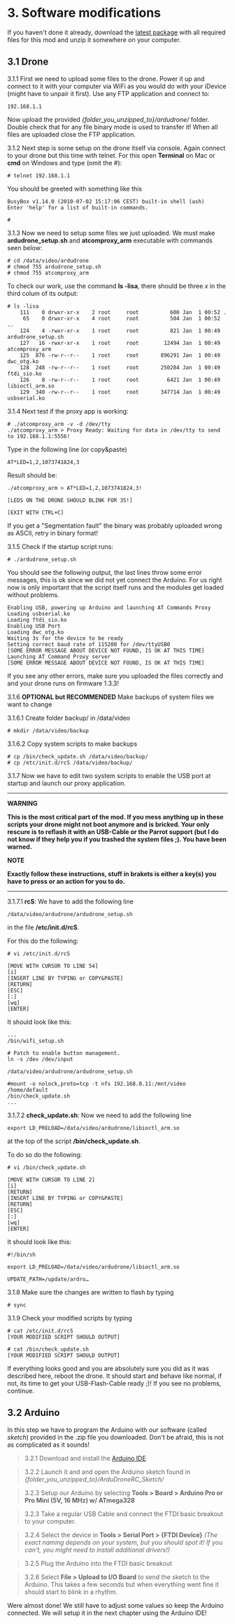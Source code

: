 # 3. Software modifications #

If you haven't done it already, download the [latest package](http://code.google.com/p/ardudrone/downloads/list) with all required files for this mod and unzip it somewhere on your computer.

## 3.1 Drone ##


3.1.1 First we need to upload some files to the drone. Power it up and connect to it with your computer via WiFi as you would do with your iDevice (might have to unpair it first). Use any FTP application and connect to:

```
192.168.1.1
```

Now upload the provided _{folder\_you\_unzipped\_to}/ardudrone/_ folder. Double check that for any file binary mode is used to transfer it! When all files are uploaded close the FTP application.

3.1.2 Next step is some setup on the drone itself via console. Again connect to your drone but this time with telnet. For this open **Terminal** on Mac or **cmd** on Windows and type (omit the #):

```
# telnet 192.168.1.1
```

You should be greeted with something like this

```
BusyBox v1.14.0 (2010-07-02 15:17:06 CEST) built-in shell (ash)
Enter 'help' for a list of built-in commands.

#
```

3.1.3 Now we need to setup some files we just uploaded. We must make **ardudrone\_setup.sh** and **atcomproxy\_arm** executable with commands seen below:

```
# cd /data/video/ardudrone
# chmod 755 ardudrone_setup.sh
# chmod 755 atcomproxy_arm 
```

To check our work, use the command **ls -lisa**, there should be three _x_ in the third colum of its output:

```
# ls -lisa
    111    0 drwxr-xr-x    2 root     root          600 Jan  1 00:52 .
     65    0 drwxr-xr-x    4 root     root          504 Jan  1 00:52 ..
    124    4 -rwxr-xr-x    1 root     root          821 Jan  1 00:49 ardudrone_setup.sh
    127   16 -rwxr-xr-x    1 root     root        12494 Jan  1 00:49 atcomproxy_arm
    125  876 -rw-r--r--    1 root     root       896291 Jan  1 00:49 dwc_otg.ko
    128  248 -rw-r--r--    1 root     root       250284 Jan  1 00:49 ftdi_sio.ko
    126    8 -rw-r--r--    1 root     root         6421 Jan  1 00:49 libioctl_arm.so
    129  340 -rw-r--r--    1 root     root       347714 Jan  1 00:49 usbserial.ko
```

3.1.4 Next test if the proxy app is working:

```
# ./atcomproxy_arm -v -d /dev/tty
./atcomproxy_arm > Proxy Ready: Waiting for data in /dev/tty to send to 192.168.1.1:5556!
```
Type in the following line (or copy&paste)
```
AT*LED=1,2,1073741824,3
```
Result should be:
```
./atcomproxy_arm > AT*LED=1,2,1073741824,3!

[LEDS ON THE DRONE SHOULD BLINK FOR 3S!]

[EXIT WITH CTRL+C]
```


If you get a "Segmentation fault" the binary was probably uploaded wrong as ASCII, retry in binary format!

3.1.5 Check if the startup script runs:

```
# ./ardudrone_setup.sh
```


You should see the following output, the last lines throw some error messages, this is ok since we did not yet connect the Arduino. For us right now is only important that the script itself runs and the modules get loaded without problems.

```
Enabling USB, powering up Arduino and launching AT Commands Proxy
Loading usbserial.ko
Loading ftdi_sio.ko
Enabling USB Port
Loading dwc_otg.ko
Waiting 3s for the device to be ready
Setting correct baud rate of 115200 for /dev/ttyUSB0
[SOME ERROR MESSAGE ABOUT DEVICE NOT FOUND, IS OK AT THIS TIME]
Launching AT Command Proxy server
[SOME ERROR MESSAGE ABOUT DEVICE NOT FOUND, IS OK AT THIS TIME]
```


If you see any other errors, make sure you uploaded the files correctly and and your drone runs on firmware 1.3.3!


3.1.6 **OPTIONAL but RECOMMENDED** Make backups of system files we want to change

3.1.6.1 Create folder backup/ in /data/video

```
# mkdir /data/video/backup
```

3.1.6.2 Copy system scripts to make backups

```
# cp /bin/check_update.sh /data/video/backup/
# cp /etc/init.d/rcS /data/video/backup/
```

3.1.7 Now we have to edit two system scripts to enable the USB port at startup and launch our proxy application.


---

**WARNING**

**This is the most critical part of the mod. If you mess anything up in these scripts your drone might not boot anymore and is bricked. Your only rescure is to reflash it with an USB-Cable or the Parrot support (but I do not know if they help you if you trashed the system files ;). You have been warned.**

**NOTE**

**Exactly follow these instructions, stuff in brakets is either a key(s) you have to press or an action for you to do.**

---


3.1.7.1 **rcS**: We have to add the following line

```
/data/video/ardudrone/ardudrone_setup.sh
```

in the file **/etc/init.d/rcS**.

For this do the following:

```
# vi /etc/init.d/rcS

[MOVE WITH CURSOR TO LINE 54]
[i]
[INSERT LINE BY TYPING or COPY&PASTE]
[RETURN]
[ESC]
[:]
[wq]
[ENTER] 
```

It should look like this:

```
...
/bin/wifi_setup.sh                                                  
                                                                   
# Patch to enable button management.                                
ln -s /dev /dev/input                                               
                                                              
/data/video/ardudrone/ardudrone_setup.sh
                                                              
#mount -o nolock,proto=tcp -t nfs 192.168.0.11:/mnt/video /home/default
/bin/check_update.sh                                                   
...
```


3.1.7.2 **check\_update.sh**: Now we need to add the following line

```
export LD_PRELOAD=/data/video/ardudrone/libioctl_arm.so
```

at the top of the script **/bin/check\_update.sh**.

To do so do the following:

```
# vi /bin/check_update.sh

[MOVE WITH CURSOR TO LINE 2]
[i]
[RETURN]
[INSERT LINE BY TYPING or COPY&PASTE]
[RETURN]
[ESC]
[:]
[wq]
[ENTER]
```

It should look like this:

```
#!/bin/sh

export LD_PRELOAD=/data/video/ardudrone/libioctl_arm.so

UPDATE_PATH=/update/ardro…

```

3.1.8 Make sure the changes are written to flash by typing

```
# sync
```

3.1.9 Check your modified scripts by typing

```
# cat /etc/init.d/rcS 
[YOUR MODIFIED SCRIPT SHOULD OUTPUT]

# cat /bin/check_update.sh
[YOUR MODIFIED SCRIPT SHOULD OUTPUT]
```


If everything looks good and you are absolutely sure you did as it was described here, reboot  the drone. It should start and behave like normal, if not, its time to get your USB-Flash-Cable ready ;)!  If you see no problems, continue.


## 3.2 Arduino ##

In this step we have to program the Arduino with our software (called _sketch_) provided in the .zip file you downloaded. Don't be afraid, this is not as complicated as it sounds!

> 3.2.1 Download and install the [Arduino IDE](http://arduino.cc/en/Main/Software)

> 3.2.2 Launch it and and open the Arduino sketch found in _{folder\_you\_unzipped\_to}/ArduDroneRC\_Sketch/_

> 3.2.3 Setup our Arduino by selecting **Tools > Board > Arduino Pro or Pro Mini (5V, 16 MHz) w/ ATmega328**

> 3.2.3 Take a regular USB Cable and connect the FTDI basic breakout to your computer.

> 3.2.4 Select the device in **Tools > Serial Port > {FTDI Device}** _(The exact naming depends on your system, but you should spot it! If you can't, you might need to install additional drivers!)_

> 3.2.5 Plug the Arduino into the FTDI basic breakout

> 3.2.6 Select **File > Upload to I/O Board** to send the sketch to the Arduino. This takes a few seconds but when everything went fine it should start to blink in a rhythm.


Were almost done! We still have to adjust some values so keep the Arduino connected. We will setup it in the next chapter using the Arduino IDE!